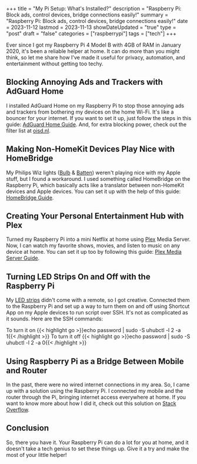 +++
title = "My Pi Setup: What's Installed?"
description = "Raspberry Pi: Block ads, control devices, bridge connections easily!"
summary = "Raspberry Pi: Block ads, control devices, bridge connections easily!"
date = 2023-11-12
lastmod = 2023-11-13
showDateUpdated = "true"
type = "post"
draft = "false"
categories = ["raspberrypi"]
tags = ["tech"]
+++

Ever since I got my Raspberry Pi 4 Model B with 4GB of RAM in January 2020, it's been a reliable helper at home. It can do more than you might think, so let me share how I've made it useful for privacy, automation, and entertainment without getting too techy.

## Blocking Annoying Ads and Trackers with AdGuard Home
I installed AdGuard Home on my Raspberry Pi to stop those annoying ads and trackers from bothering my devices on the home Wi-Fi. It's like a bouncer for your internet. If you want to set it up, just follow the steps in this guide: [AdGuard Home Guide](https://pimylifeup.com/raspberry-pi-adguard-home/). And, for extra blocking power, check out the filter list at [oisd.nl](https://oisd.nl/).

## Making Non-HomeKit Devices Play Nice with HomeBridge
My Philips Wiz lights ([Bulb](https://amzn.eu/d/g5PahRL) & [Batten](https://amzn.eu/d/3323rph)) weren't playing nice with my Apple stuff, but I found a workaround. I used something called HomeBridge on the Raspberry Pi, which basically acts like a translator between non-HomeKit devices and Apple devices. You can set it up with the help of this guide: [HomeBridge Guide](https://pimylifeup.com/raspberry-pi-homebridge/).

## Creating Your Personal Entertainment Hub with Plex
Turned my Raspberry Pi into a mini Netflix at home using [Plex](https://plex.tv) Media Server. Now, I can watch my favorite shows, movies, and listen to music on any device at home. You can set it up too by following this guide: [Plex Media Server Guide](https://pimylifeup.com/raspberry-pi-plex-server/).

## Turning LED Strips On and Off with the Raspberry Pi
My [LED strips](https://amzn.eu/d/fOHDthp) didn't come with a remote, so I got creative. Connected them to the Raspberry Pi and set up a way to turn them on and off using Shortcut App on my Apple devices to run script over SSH. It's not as complicated as it sounds. Here are the SSH commands:

To turn it on
{{< highlight go >}}echo password | sudo -S uhubctl -l 2 -a 1{{< /highlight >}}
To turn it off
{{< highlight go >}}echo password | sudo -S uhubctl -l 2 -a 0{{< /highlight >}}

## Using Raspberry Pi as a Bridge Between Mobile and Router
In the past, there were no wired internet connections in my area. So, I came up with a solution using the Raspberry Pi. I connected my mobile and the router through the Pi, bringing internet access everywhere at home. If you want to know more about how I did it, check out this solution on [Stack Overflow](https://stackoverflow.com/q/41766414).

## Conclusion
So, there you have it. Your Raspberry Pi can do a lot for you at home, and it doesn't take a tech genius to set these things up. Give it a try and make the most of your little helper!